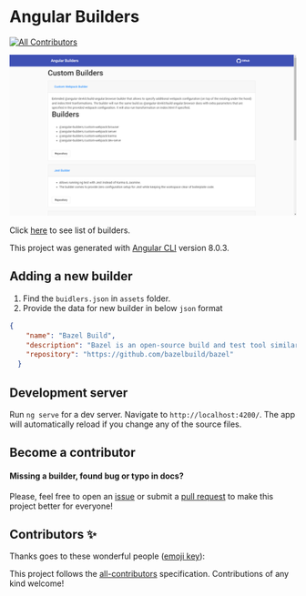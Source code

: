 # Angular Builders
[![All Contributors](https://img.shields.io/badge/all_contributors-0-orange.svg?style=flat-square)](#contributors-)

![Website Screenshot](screenshot.png)

Click [here](https://angular-builders.dev) to see list of builders.

This project was generated with [Angular CLI](https://github.com/angular/angular-cli) version 8.0.3.

## Adding a new builder

1. Find the `buidlers.json` in `assets` folder.
2. Provide the data for new builder in below `json` format

```json
{
    "name": "Bazel Build",
    "description": "Bazel is an open-source build and test tool similar to Make, Maven, and Gradle. It uses a human-readable, high-level build language. Bazel supports projects in multiple languages and builds outputs for multiple platforms. Bazel supports large codebases across multiple repositories, and large numbers of users.",
    "repository": "https://github.com/bazelbuild/bazel"
  }
```

## Development server

Run `ng serve` for a dev server. Navigate to `http://localhost:4200/`. The app will automatically reload if you change any of the source files.


## Become a contributor

#### Missing a builder, found bug or typo in docs?

Please, feel free to open an [issue](https://github.com/santoshyadav198613/angular-builder/issues)
or submit a [pull request](https://github.com/santoshyadav198613/angular-builder/pulls) to make this project better for everyone!

## Contributors ✨

Thanks goes to these wonderful people ([emoji key](https://allcontributors.org/docs/en/emoji-key)):

<!-- ALL-CONTRIBUTORS-LIST:START - Do not remove or modify this section -->
<!-- prettier-ignore-start -->
<!-- markdownlint-disable -->
<!-- markdownlint-enable -->
<!-- prettier-ignore-end -->
<!-- ALL-CONTRIBUTORS-LIST:END -->

This project follows the [all-contributors](https://github.com/all-contributors/all-contributors) specification. Contributions of any kind welcome!
